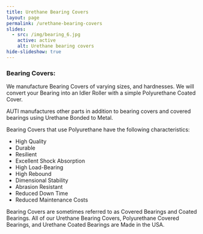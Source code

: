 ```yaml
---
title: Urethane Bearing Covers
layout: page
permalink: /urethane-bearing-covers
slides: 
  - src: /img/bearing_6.jpg
    active: active
    alt: Urethane bearing covers
hide-slideshow: true
---
```


### Bearing Covers:

We manufacture Bearing Covers of varying sizes, and hardnesses. We will convert your Bearing into an Idler Roller with a simple Polyurethane Coated Cover.

AUTI manufactures other parts in addition to bearing covers and covered bearings using Urethane Bonded to Metal.

Bearing Covers that use Polyurethane have the following characteristics:

- High Quality
- Durable
- Resilient
- Excellent Shock Absorption
- High Load-Bearing
- High Rebound
- Dimensional Stability
- Abrasion Resistant
- Reduced Down Time
- Reduced Maintenance Costs

Bearing Covers are sometimes referred to as Covered Bearings and Coated Bearings. All of our Urethane Bearing Covers, Polyurethane Covered Bearings, and Urethane Coated Bearings are Made in the USA.